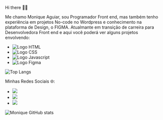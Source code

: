Hi there 👩‍💻

Me chamo Monique Aguiar, sou Programador Front end, mas também tenho experiência em projetos No-code no Wordpress e conhecimento na plataforma de Design, o FIGMA. 
Atualmante em transição de carreira para Desenvolvedora Front end e aqui você poderá ver alguns projetos envolvendo:

- <img src="https://img.shields.io/badge/HTML5-E34F26?style=for-the-badge&logo=html5&logoColor=white" alt="Logo HTML" />
- <img src="https://img.shields.io/badge/CSS3-1572B6?style=for-the-badge&logo=css3&logoColor=white" alt="Logo CSS"/>
- <img src="https://img.shields.io/badge/JavaScript-F7DF1E?style=for-the-badge&logo=javascript&logoColor=black" alt="Logo Javascript"/>
- <img src="https://img.shields.io/badge/Figma-F24E1E?style=for-the-badge&logo=figma&logoColor=white" alt="Logo Figma" />

![Top Langs](https://github-readme-stats.vercel.app/api/top-langs/?username=monikeag&layout=compact)


Minhas Redes Sociais 🌐:


- <a href="https://www.instagram.com/moniquewebdsgn/" target="_blank"><img src="https://img.shields.io/badge/Instagram-E4405F?style=for-the-badge&logo=instagram&logoColor=white" /></a>
- <a href="https://www.linkedin.com/in/moniqueadsgn/"><img src="https://img.shields.io/badge/LinkedIn-0077B5?style=for-the-badge&logo=linkedin&logoColor=white"/></a>
- <a href="https://www.behance.net/guiamarke"><img src="https://img.shields.io/badge/-Behance-blue?style=for-the-badge&logo=behance&logoColor=white"/></a>




![Monique GitHub stats](https://github-readme-stats.vercel.app/api?username=monikeag&show_icons=true&theme=radical)



